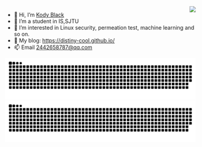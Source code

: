 <img align="right" src="https://github-readme-stats.vercel.app/api?username=distiny-cool&show_icons=true&icon_color=CE1D2D&text_color=718096&bg_color=ffffff&hide_title=true" />

- 👋 Hi, I’m [Kody Black](https://github.com/distiny-cool)
- 👀 I’m a student in IS,SJTU
- 🌱 I’m interested in Linux security, permeation test, machine learning and so on.
- 🚅 My blog: https://distiny-cool.github.io/
- 📫 Email 2442658787@qq.com

![github contribution grid snake animation](https://raw.githubusercontent.com/distiny-cool/distiny-cool/output/github-contribution-grid-snake-dark.svg#gh-dark-mode-only)![github contribution grid snake animation](https://raw.githubusercontent.com/distiny-cool/distiny-cool/output/github-contribution-grid-snake.svg#gh-light-mode-only)

<!---
distiny-cool/distiny-cool is a ✨ special ✨ repository because its `README.md` (this file) appears on your GitHub profile.
You can click the Preview link to take a look at your changes.
--->
